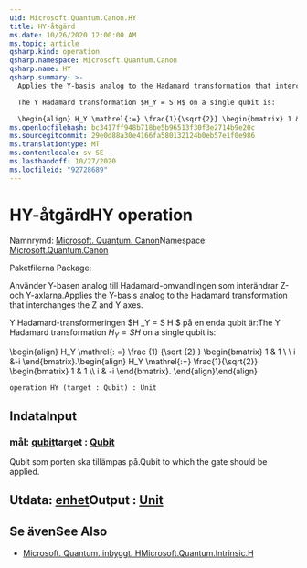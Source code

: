 ```yaml
---
uid: Microsoft.Quantum.Canon.HY
title: HY-åtgärd
ms.date: 10/26/2020 12:00:00 AM
ms.topic: article
qsharp.kind: operation
qsharp.namespace: Microsoft.Quantum.Canon
qsharp.name: HY
qsharp.summary: >-
  Applies the Y-basis analog to the Hadamard transformation that interchanges the Z and Y axes.

  The Y Hadamard transformation $H_Y = S H$ on a single qubit is:

  \begin{align} H_Y \mathrel{:=} \frac{1}{\sqrt{2}} \begin{bmatrix} 1 & 1 \\\\ i & -i \end{bmatrix}. \end{align}
ms.openlocfilehash: bc3417ff948b718be5b96513f30f3e2714b9e20c
ms.sourcegitcommit: 29e0d88a30e4166fa580132124b0eb57e1f0e986
ms.translationtype: MT
ms.contentlocale: sv-SE
ms.lasthandoff: 10/27/2020
ms.locfileid: "92728689"
---
```

# <a name="hy-operation"></a><span data-ttu-id="f9c67-102">HY-åtgärd</span><span class="sxs-lookup"><span data-stu-id="f9c67-102">HY operation</span></span>

<span data-ttu-id="f9c67-103">Namnrymd: [Microsoft. Quantum. Canon](xref:Microsoft.Quantum.Canon)</span><span class="sxs-lookup"><span data-stu-id="f9c67-103">Namespace: [Microsoft.Quantum.Canon](xref:Microsoft.Quantum.Canon)</span></span>

<span data-ttu-id="f9c67-104">Paketfilerna [](https://nuget.org/packages/)</span><span class="sxs-lookup"><span data-stu-id="f9c67-104">Package: [](https://nuget.org/packages/)</span></span>


<span data-ttu-id="f9c67-105">Använder Y-basen analog till Hadamard-omvandlingen som interändrar Z-och Y-axlarna.</span><span class="sxs-lookup"><span data-stu-id="f9c67-105">Applies the Y-basis analog to the Hadamard transformation that interchanges the Z and Y axes.</span></span>

<span data-ttu-id="f9c67-106">Y Hadamard-transformeringen $H _Y = S H $ på en enda qubit är:</span><span class="sxs-lookup"><span data-stu-id="f9c67-106">The Y Hadamard transformation $H_Y = S H$ on a single qubit is:</span></span>

<span data-ttu-id="f9c67-107">\begin{align} H_Y \mathrel{: =} \frac {1} {\sqrt {2} } \begin{bmatrix} 1 & 1 \\ \\ i &-i \end{bmatrix}.</span><span class="sxs-lookup"><span data-stu-id="f9c67-107">\begin{align} H_Y \mathrel{:=} \frac{1}{\sqrt{2}} \begin{bmatrix} 1 & 1 \\\\ i & -i \end{bmatrix}.</span></span>
<span data-ttu-id="f9c67-108">\end{align}</span><span class="sxs-lookup"><span data-stu-id="f9c67-108">\end{align}</span></span>

```qsharp
operation HY (target : Qubit) : Unit
```


## <a name="input"></a><span data-ttu-id="f9c67-109">Indata</span><span class="sxs-lookup"><span data-stu-id="f9c67-109">Input</span></span>

### <a name="target--qubit"></a><span data-ttu-id="f9c67-110">mål: [qubit](xref:microsoft.quantum.lang-ref.qubit)</span><span class="sxs-lookup"><span data-stu-id="f9c67-110">target : [Qubit](xref:microsoft.quantum.lang-ref.qubit)</span></span>

<span data-ttu-id="f9c67-111">Qubit som porten ska tillämpas på.</span><span class="sxs-lookup"><span data-stu-id="f9c67-111">Qubit to which the gate should be applied.</span></span>



## <a name="output--unit"></a><span data-ttu-id="f9c67-112">Utdata: [enhet](xref:microsoft.quantum.lang-ref.unit)</span><span class="sxs-lookup"><span data-stu-id="f9c67-112">Output : [Unit](xref:microsoft.quantum.lang-ref.unit)</span></span>



## <a name="see-also"></a><span data-ttu-id="f9c67-113">Se även</span><span class="sxs-lookup"><span data-stu-id="f9c67-113">See Also</span></span>

- [<span data-ttu-id="f9c67-114">Microsoft. Quantum. inbyggt. H</span><span class="sxs-lookup"><span data-stu-id="f9c67-114">Microsoft.Quantum.Intrinsic.H</span></span>](xref:Microsoft.Quantum.Intrinsic.H)